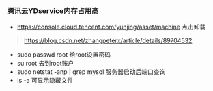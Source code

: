 ### 腾讯云YDservice内存占用高
- https://console.cloud.tencent.com/yunjing/asset/machine    点击卸载
> https://blog.csdn.net/zhangpeterx/article/details/89704532

- sudo passwd root  给root设置密码
- su root 去到root账户
- sudo netstat -anp | grep mysql  服务器启动后端口查询
- ls -a  可显示隐藏文件
